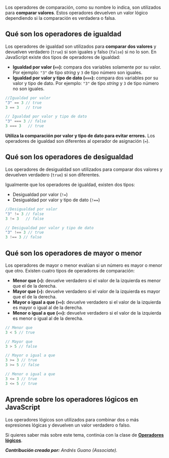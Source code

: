 Los operadores de comparación, como su nombre lo indica, son utilizados para **comparar valores**. Estos operadores devuelven un valor lógico dependiendo si la comparación es verdadera o falsa.


## Qué son los operadores de igualdad

Los operadores de igualdad son utilizados para **comparar dos valores** y devuelven verdadero (`true`) si son iguales y falso (`false`) si no lo son. En JavaScript existe dos tipos de operadores de igualdad:


* **Igualdad por valor (`==`):** compara dos variables solamente por su valor. Por ejemplo: `"3"` de tipo *string* y `3` de tipo número son iguales.
* **Igualdad por valor y tipo de dato (`===`):** compara dos variables por su valor y tipo de dato. Por ejemplo: `"3"` de tipo *string* y `3` de tipo número no son iguales.

```js
//Igualdad por valor
"3" == 3 // true
3 == 3   // true

// Igualdad por valor y tipo de dato
"3" === 3 // false
3 === 3   // true
```

**Utiliza la comparación por valor y tipo de dato para evitar errores.** Los operadores de igualdad son diferentes al operador de asignación (`=`).

## Qué son los operadores de desigualdad

Los operadores de desigualdad son utilizados para comparar dos valores y devuelven verdadero (`true`) si son diferentes.

Igualmente que los operadores de igualdad, existen dos tipos:
* Desigualdad por valor (`!=`)
* Desigualdad por valor y tipo de dato (`!==`)

```js
//Desigualdad por valor
"3" != 3 // false
3 != 3   // false

// Desigualdad por valor y tipo de dato
"3" !== 3 // true
3 !== 3 // false
```

## Qué son los operadores de mayor o menor

Los operadores de mayor o menor evalúan si un número es mayor o menor que otro. Existen cuatro tipos de operadores de comparación:

* **Menor que (`<`):** devuelve verdadero si el valor de la izquierda es menor que el de la derecha.
* **Mayor que (`>`):** devuelve verdadero si el valor de la izquierda es mayor que el de la derecha.
* **Mayor o igual a que (`>=`):** devuelve verdadero si el valor de la izquierda es mayor o igual al de la derecha.
* **Menor o igual a que (`<=`):** devuelve verdadero si el valor de la izquierda es menor o igual al de la derecha.


```js
// Menor que
3 < 5 // true

// Mayor que
3 > 5 // false

// Mayor o igual a que
3 >= 3 // true
3 >= 5 // false

// Menor o igual a que
3 <= 3 // true
3 <= 5 // true
```

## Aprende sobre los operadores lógicos en JavaScript

Los operadores lógicos son utilizados para combinar dos o más expresiones lógicas y devuelven un valor verdadero o falso.

Si quieres saber más sobre este tema, continúa con la clase de **[Operadores lógicos](https://platzi.com/home/clases/10266-javascript/70340-operadores-logicos/)**.

***Contribución creada por:** Andrés Guano (Associate).*
